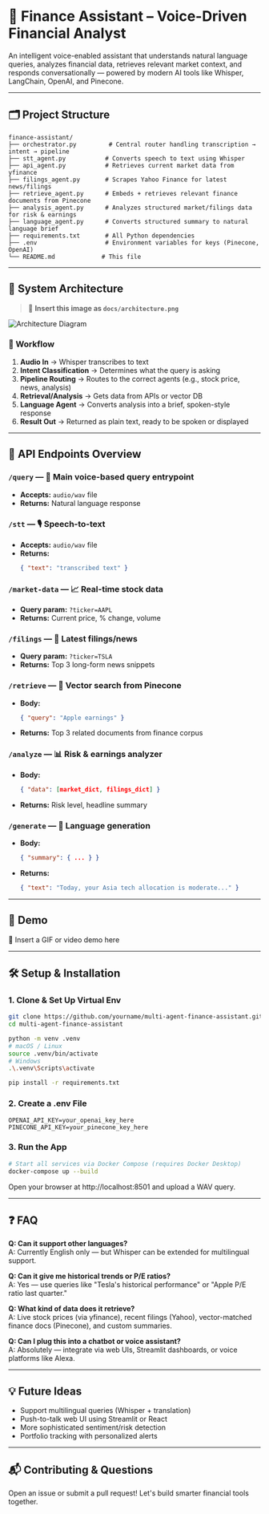 # 🧠 Finance Assistant – Voice-Driven Financial Analyst

An intelligent voice-enabled assistant that understands natural language queries, analyzes financial data, retrieves relevant market context, and responds conversationally — powered by modern AI tools like Whisper, LangChain, OpenAI, and Pinecone.

---

## 🗂 Project Structure

```
finance-assistant/
├── orchestrator.py         # Central router handling transcription → intent → pipeline
├── stt_agent.py           # Converts speech to text using Whisper
├── api_agent.py           # Retrieves current market data from yfinance
├── filings_agent.py       # Scrapes Yahoo Finance for latest news/filings
├── retrieve_agent.py      # Embeds + retrieves relevant finance documents from Pinecone
├── analysis_agent.py      # Analyzes structured market/filings data for risk & earnings
├── language_agent.py      # Converts structured summary to natural language brief
├── requirements.txt       # All Python dependencies
├── .env                   # Environment variables for keys (Pinecone, OpenAI)
└── README.md             # This file
```

---

## 🧱 System Architecture

> 📌 **Insert this image as `docs/architecture.png`**

![Architecture Diagram](docs/architecture.png)

### 🔁 Workflow

1. **Audio In** → Whisper transcribes to text  
2. **Intent Classification** → Determines what the query is asking  
3. **Pipeline Routing** → Routes to the correct agents (e.g., stock price, news, analysis)  
4. **Retrieval/Analysis** → Gets data from APIs or vector DB  
5. **Language Agent** → Converts analysis into a brief, spoken-style response  
6. **Result Out** → Returned as plain text, ready to be spoken or displayed  

---

## 📡 API Endpoints Overview

### `/query` — 🔄 Main voice-based query entrypoint
- **Accepts:** `audio/wav` file  
- **Returns:** Natural language response

### `/stt` — 🎙 Speech-to-text
- **Accepts:** `audio/wav` file  
- **Returns:**  
  ```json
  { "text": "transcribed text" }
  ```

### `/market-data` — 📈 Real-time stock data
- **Query param:** `?ticker=AAPL`
- **Returns:** Current price, % change, volume

### `/filings` — 📰 Latest filings/news
- **Query param:** `?ticker=TSLA`
- **Returns:** Top 3 long-form news snippets

### `/retrieve` — 🧠 Vector search from Pinecone
- **Body:**
  ```json
  { "query": "Apple earnings" }
  ```
- **Returns:** Top 3 related documents from finance corpus

### `/analyze` — 📊 Risk & earnings analyzer
- **Body:**
  ```json
  { "data": [market_dict, filings_dict] }
  ```
- **Returns:** Risk level, headline summary

### `/generate` — 💬 Language generation
- **Body:**
  ```json
  { "summary": { ... } }
  ```
- **Returns:**
  ```json
  { "text": "Today, your Asia tech allocation is moderate..." }
  ```

---

## 🧪 Demo

🎥 Insert a GIF or video demo here

---

## 🛠 Setup & Installation

### 1. Clone & Set Up Virtual Env
```bash
git clone https://github.com/yourname/multi-agent-finance-assistant.git
cd multi-agent-finance-assistant

python -m venv .venv
# macOS / Linux
source .venv/bin/activate
# Windows
.\.venv\Scripts\activate

pip install -r requirements.txt
```

### 2. Create a .env File
```dotenv
OPENAI_API_KEY=your_openai_key_here
PINECONE_API_KEY=your_pinecone_key_here
```

### 3. Run the App
```bash
# Start all services via Docker Compose (requires Docker Desktop)
docker-compose up --build
```
Open your browser at http://localhost:8501 and upload a WAV query.

---

## ❓ FAQ

**Q: Can it support other languages?**  
A: Currently English only — but Whisper can be extended for multilingual support.

**Q: Can it give me historical trends or P/E ratios?**  
A: Yes — use queries like "Tesla's historical performance" or "Apple P/E ratio last quarter."

**Q: What kind of data does it retrieve?**  
A: Live stock prices (via yfinance), recent filings (Yahoo), vector-matched finance docs (Pinecone), and custom summaries.

**Q: Can I plug this into a chatbot or voice assistant?**  
A: Absolutely — integrate via web UIs, Streamlit dashboards, or voice platforms like Alexa.

---

## 💡 Future Ideas

- Support multilingual queries (Whisper + translation)
- Push-to-talk web UI using Streamlit or React
- More sophisticated sentiment/risk detection
- Portfolio tracking with personalized alerts

---

## 📬 Contributing & Questions

Open an issue or submit a pull request! Let's build smarter financial tools together.